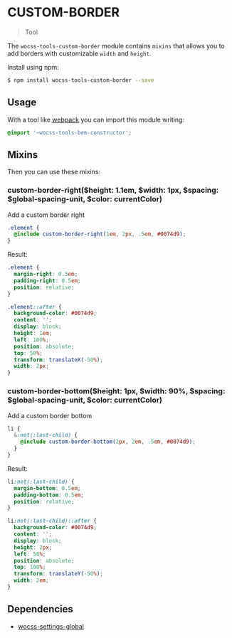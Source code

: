 # CUSTOM-BORDER

> Tool

The `wocss-tools-custom-border` module contains `mixins` that allows you to add borders with customizable `width` and `height`.

Install using npm:

```sh
$ npm install wocss-tools-custom-border --save
```

## Usage

With a tool like [webpack](https://webpack.github.io/) you can import this module writing:

```scss
@import '~wocss-tools-bem-constructor';
```

## Mixins

Then you can use these mixins:

### custom-border-right($height: 1.1em, $width: 1px, $spacing: $global-spacing-unit, $color: currentColor)

Add a custom border right

```scss
.element {
  @include custom-border-right(1em, 2px, .5em, #0074d9);
}
```

Result:

```css
.element {
  margin-right: 0.5em;
  padding-right: 0.5em;
  position: relative;
}

.element::after {
  background-color: #0074d9;
  content: '';
  display: block;
  height: 1em;
  left: 100%;
  position: absolute;
  top: 50%;
  transform: translateX(-50%);
  width: 2px;
}
```

### custom-border-bottom($height: 1px, $width: 90%, $spacing: $global-spacing-unit, $color: currentColor)

Add a custom border bottom

```scss
li {
  &:not(:last-child) {
    @include custom-border-bottom(2px, 2em, .5em, #0074d9);
  }
}
```

Result:

```css
li:not(:last-child) {
  margin-bottom: 0.5em;
  padding-bottom: 0.5em;
  position: relative;
}

li:not(:last-child)::after {
  background-color: #0074d9;
  content: '';
  display: block;
  height: 2px;
  left: 50%;
  position: absolute;
  top: 100%;
  transform: translateY(-50%);
  width: 2em;
}
```

## Dependencies

* [wocss-settings-global](https://github.com/wocss/settings.global)
